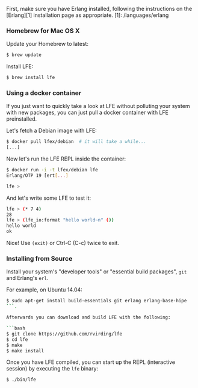 First, make sure you have Erlang installed, following the instructions on the
[Erlang][1] installation page as appropriate.
[1]: /languages/erlang

### Homebrew for Mac OS X

Update your Homebrew to latest:

```bash
$ brew update
```

Install LFE:

```bash
$ brew install lfe
```

### Using a docker container
If you just want to quickly take a look at LFE without polluting your
system with new packages, you can just pull a docker container with
LFE preinstalled.

Let's fetch a Debian image with LFE:

```bash
$ docker pull lfex/debian  # it will take a while...
[...]
``` 

Now let's run the LFE REPL inside the container:

```bash
$ docker run -i -t lfex/debian lfe
Erlang/OTP 19 [ert[...]

lfe >
```

And let's write some LFE to test it:

```bash
lfe > (* 7 4)
28
lfe > (lfe_io:format "hello world~n" ())
hello world
ok
```

Nice! Use `(exit)` or Ctrl-C (C-c) twice to exit.


### Installing from Source
Install your system's "developer tools" or "essential build packages", `git`
and Erlang's `erl`.

For example, on Ubuntu 14.04:

```bash
$ sudo apt-get install build-essentials git erlang erlang-base-hipe
```.

Afterwards you can download and build LFE with the following:

```bash
$ git clone https://github.com/rvirding/lfe
$ cd lfe
$ make
$ make install
```

Once you have LFE compiled, you can start up the REPL (interactive session)
by executing the ``lfe`` binary:

```bash
$ ./bin/lfe
```


